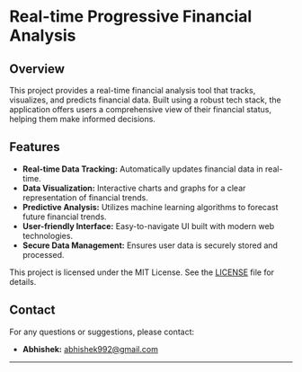 # Real-time Progressive Financial Analysis

## Overview

This project provides a real-time financial analysis tool that tracks, visualizes, and predicts financial data. Built using a robust tech stack, the application offers users a comprehensive view of their financial status, helping them make informed decisions.

## Features

- **Real-time Data Tracking:** Automatically updates financial data in real-time.
- **Data Visualization:** Interactive charts and graphs for a clear representation of financial trends.
- **Predictive Analysis:** Utilizes machine learning algorithms to forecast future financial trends.
- **User-friendly Interface:** Easy-to-navigate UI built with modern web technologies.
- **Secure Data Management:** Ensures user data is securely stored and processed.

This project is licensed under the MIT License. See the [LICENSE](LICENSE) file for details.

## Contact

For any questions or suggestions, please contact:
- **Abhishek:** [abhishek992@gmail.com](mailto:abhishek992@gmail.com)

---

